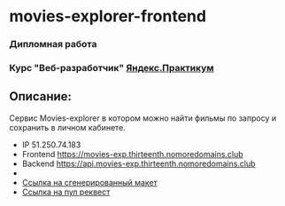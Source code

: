 # movies-explorer-frontend
### Дипломная работа
### Курс "Веб-разработчик" [Яндекс.Практикум](https://practicum.yandex.ru/)
## Описание:
Сервис Movies-explorer в котором можно найти фильмы по запросу и сохранить в личном кабинете.

* IP 51.250.74.183
* Frontend https://movies-exp.thirteenth.nomoredomains.club
* Backend https://api.movies-exp.thirteenth.nomoredomains.club
*
* [Ссылка на сгенерированный макет](https://disk.yandex.ru/d/FRLqngiWb2uXhA)
* [Ссылка на пул реквест](https://github.com/13Thirteenth13/movies-explorer-frontend/pull/7)
